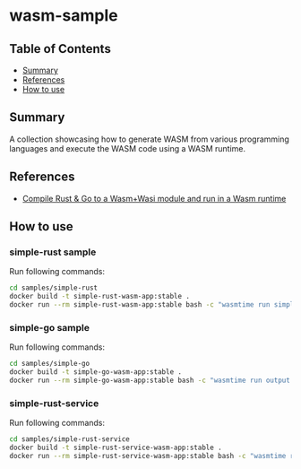# wasm-sample

## Table of Contents

- [Summary](#summary)
- [References](#references)
- [How to use](#how-to-use)

## Summary

A collection showcasing how to generate WASM from various programming languages and execute the WASM code using a WASM runtime.

## References

- [Compile Rust & Go to a Wasm+Wasi module and run in a Wasm runtime](https://atamel.dev/posts/2023/06-26_compile_rust_go_wasm_wasi/)

## How to use

### simple-rust sample

Run following commands:

```sh
cd samples/simple-rust
docker build -t simple-rust-wasm-app:stable .
docker run --rm simple-rust-wasm-app:stable bash -c "wasmtime run simple-rust.wasm"
```

### simple-go sample

Run following commands:

```sh
cd samples/simple-go
docker build -t simple-go-wasm-app:stable .
docker run --rm simple-go-wasm-app:stable bash -c "wasmtime run output.wasm"
```

### simple-rust-service

Run following commands:

```sh
cd samples/simple-rust-service
docker build -t simple-rust-service-wasm-app:stable .
docker run --rm simple-rust-service-wasm-app:stable bash -c "wasmtime run simple-rust-service.wasm"
```